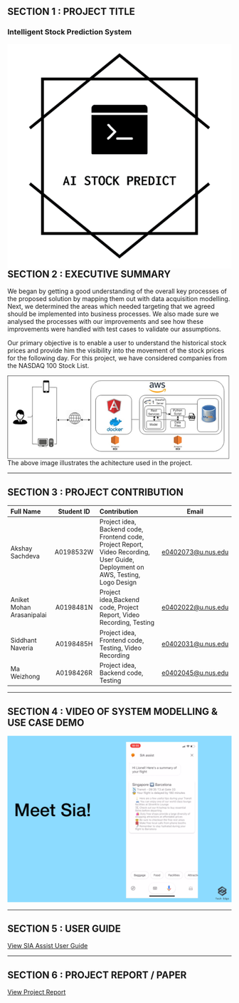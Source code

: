 ## SECTION 1 : PROJECT TITLE
### Intelligent Stock Prediction System

<img src="Miscellaneous/logo.png"
     style="float: left; margin-right: 0px;" />

---
## SECTION 2 : EXECUTIVE SUMMARY


We began by getting a good understanding of the overall key processes of the proposed solution by mapping them out with data acquisition modelling. Next, we determined the areas which needed targeting that we agreed should be implemented into business processes. We also made sure we analysed the processes with our improvements and see how these improvements were handled with test cases to validate our assumptions.

Our primary objective is to enable a user to understand the historical stock prices and provide him the visibility into the movement of the stock prices for the following day. For this project, we have considered companies from the NASDAQ 100 Stock List. 



<img src="Miscellaneous/arch.png"
     style="float: left; margin-right: 0px;" />

The above image illustrates the achitecture used in the project.

---
## SECTION 3 : PROJECT CONTRIBUTION

| Full Name | Student ID | Contribution | Email |
| :------------ |:---------------:|:------------ |:---------------:| 
| Akshay Sachdeva | A0198532W | Project idea, Backend code, Frontend code, Project Report, Video Recording, User Guide, Deployment on AWS,  Testing, Logo Design  | e0402073@u.nus.edu |
| Aniket Mohan Arasanipalai | A0198481N | Project idea,Backend code, Project Report, Video Recording, Testing | e0402022@u.nus.edu |
| Siddhant Naveria  | A0198485H |Project idea, Frontend code, Testing, Video Recording | e0402031@u.nus.edu |
| Ma Weizhong | A0198426R | Project idea, Backend code, Testing | e0402045@u.nus.edu |

---
## SECTION 4 : VIDEO OF SYSTEM MODELLING & USE CASE DEMO

[![Demo Video](https://github.com/SrikarNamburu/siaAssist/blob/master/Miscellaneous/Video%20thumbnail.png)](https://drive.google.com/open?id=1NxGUT9XEwIRaKspKbFDFehh8Y2ogrP7H)

---
## SECTION 5 : USER GUIDE

[View SIA Assist User Guide](https://github.com/SrikarNamburu/siaAssist/blob/master/Project%20User%20Guide/SIA%20Assist%20User%20Guide.pdf)


---
## SECTION 6 : PROJECT REPORT / PAPER

[View Project Report](https://github.com/SrikarNamburu/siaAssist/blob/master/Project%20Report/SIA%20Assist%20-%20Project%20Report.pdf)
